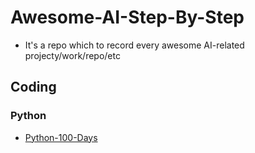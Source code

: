 # Awesome-AI-Step-By-Step
- It's a repo which to record every awesome AI-related projecty/work/repo/etc
## Coding
### Python
- [Python-100-Days](https://github.com/jackfrued/Python-100-Days)
